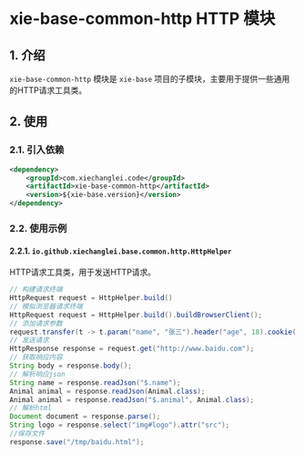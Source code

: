 # xie-base-common-http HTTP 模块

## 1. 介绍

`xie-base-common-http` 模块是 `xie-base` 项目的子模块，主要用于提供一些通用的HTTP请求工具类。

## 2. 使用

### 2.1. 引入依赖

```xml
<dependency>
    <groupId>com.xiechanglei.code</groupId>
    <artifactId>xie-base-common-http</artifactId>
    <version>${xie-base.version}</version>
</dependency>
```

### 2.2. 使用示例

#### 2.2.1. `io.github.xiechanglei.base.common.http.HttpHelper`

HTTP请求工具类，用于发送HTTP请求。

```java
// 构建请求终端
HttpRequest request = HttpHelper.build()
// 模拟浏览器请求终端
HttpRequest request = HttpHelper.build().buildBrowserClient();
// 添加请求参数
request.transfer(t -> t.param("name", "张三").header("age", 18).cookie("c1",""));
// 发送请求
HttpResponse response = request.get("http://www.baidu.com");
// 获取响应内容
String body = response.body();
// 解析响应json
String name = response.readJson("$.name");
Animal animal = response.readJson(Animal.class);
Animal animal = response.readJson("$.animal", Animal.class);
// 解析html
Document document = response.parse();
String logo = response.select("img#logo").attr("src");
//保存文件
response.save("/tmp/baidu.html");
```
